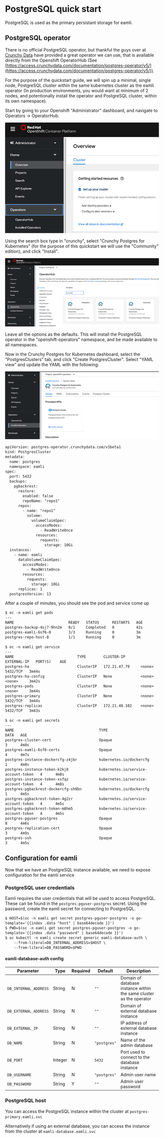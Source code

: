 # PostgreSQL quick start
PostgreSQL is used as the primary persistant storage for eamli.

## PostgreSQL operator
There is no official PostgreSQL operator, but thankful the guys over at [Crunchy Data](https://www.crunchydata.com/) have provided a great operator we can use, that is available directly from the Openshift OperatorHub (See [https://access.crunchydata.com/documentation/postgres-operator/v5/](https://access.crunchydata.com/documentation/postgres-operator/v5/)).

For the purpose of the quickstart guide, we will spin up a minimal, single node, PostgreSQL cluster within the same kubernetes cluster as the eamli operator (In production environments, you would want at minimum of 2 nodes, and potentionally install the operator and PostgreSQL cluster, within its own namespace).

Start by going to your Openshift "Administrator" dashboard, and navigate to Operators -> OperatorHub.

![Admin Console](/imgs/postgresql/overview.png)

Using the search box type in "crunchy", select "Crunchy Postgres for Kubernetes" (for the purpose of this quickstart we will use the "Community" edition), and click "Install".

![Operator Hub](/imgs/postgresql/operatorhub.png)

Leave all the options as the defaults. This will install the PostgreSQL operator in the "openshift-operators" namespace, and be made available to all namespaces.

Now in the Crunchy Postgres for Kubernetes dashboard, select the "PostgresClusters" tab, and click "Create PostgresCluster". Select "YAML view" and update the YAML with the following:

![Operator Dashboard](/imgs/postgresql/dashboard.png)

    apiVersion: postgres-operator.crunchydata.com/v1beta1
    kind: PostgresCluster
    metadata:
      name: postgres
      namespace: eamli
    spec:
      port: 5432
      backups:
        pgbackrest:
          restore:
            enabled: false
            repoName: "repo1"
          repos:
            - name: "repo1"
              volume:
                volumeClaimSpec:
                  accessModes:
                    - ReadWriteOnce
                  resources:
                    requests:
                      storage: 10Gi
      instances:
        - name: eamli
          dataVolumeClaimSpec:
            accessModes:
              - ReadWriteOnce
            resources:
              requests:
                storage: 10Gi
          replicas: 1
      postgresVersion: 13

After a couple of minutes, you should see the pod and service come up

    $ oc -n eamli get pods
    ---
    NAME                         READY   STATUS      RESTARTS   AGE
    postgres-backup-4sj7-9hn2m   0/1     Completed   0          42s
    postgres-eamli-6sf6-0        3/3     Running     0          3m
    postgres-repo-host-0         1/1     Running     0          3m

    $ oc -n eamli get service
    ---
    NAME                             TYPE        CLUSTER-IP       EXTERNAL-IP   PORT(S)    AGE
    postgres-ha                      ClusterIP   172.21.47.79     <none>        5432/TCP   3m44s
    postgres-ha-config               ClusterIP   None             <none>        <none>     3m42s
    postgres-pods                    ClusterIP   None             <none>        <none>     3m44s
    postgres-primary                 ClusterIP   None             <none>        5432/TCP   3m44s
    postgres-replicas                ClusterIP   172.21.48.102    <none>        5432/TCP   3m43s

    $ oc -n eamli get secrets
    ---
    NAME                                       TYPE                                  DATA   AGE
    postgres-cluster-cert                      Opaque                                3      4m8s
    postgres-eamli-6sf6-certs                  Opaque                                4      4m7s
    postgres-instance-dockercfg-z4jbr          kubernetes.io/dockercfg               1      4m8s
    postgres-instance-token-k2kj8              kubernetes.io/service-account-token   4      4m8s
    postgres-instance-token-xsfqz              kubernetes.io/service-account-token   4      4m8s
    postgres-pgbackrest-dockercfg-sh9bn        kubernetes.io/dockercfg               1      4m5s
    postgres-pgbackrest-token-4g2zr            kubernetes.io/service-account-token   4      4m5s
    postgres-pgbackrest-token-m8hm5            kubernetes.io/service-account-token   4      4m5s
    postgres-pguser-postgres                   Opaque                                8      4m6s
    postgres-replication-cert                  Opaque                                3      4m9s
    postgres-ssh                               Opaque                                3      4m5s

## Configuration for eamli

Now that we have an PostgreSQL instance available, we need to expose configuration for the eamli service

### PostgreSQL user credentials

Eamli requires the user credentials that will be used to access PostgreSQL. These can be found in the `postgres-pguser-postgres` secret.
Using the password, create the eamli secret for connecting to PostgreSQL.

    $ HOST=$(oc -n eamli get secret postgres-pguser-postgres -o go-template='{{index .data "host" | base64decode }}')
    $ PWD=$(oc -n eamli get secret postgres-pguser-postgres -o go-template='{{index .data "password" | base64decode }}')
    $ oc kubectl -n eamli create secret generic eamli-database-auth \
        --from-literal=DB_INTERNAL_ADDRESS=$HOST \
        --from-literal=DB_PASSWORD=$PWD

#### eamli-database-auth config

| Parameter                     | Type    | Required | Default      | Description |
| ----------------------------- | ------- | -------- | ------------ | ----------- |
| `DB_INTERNAL_ADDRESS`         | String  | N        | `""`         | Domain of database instance within the same cluster as the operator |
| `DB_EXTERNAL_ADDRESS`         | String  | N        | `""`         | Domain of external database instance |
| `DB_EXTERNAL_IP`              | String  | N        | `""`         | IP address of external database instance |
| `DB_NAME`                     | String  | N        | `"postgres"` | Name of the admin database |
| `DB_PORT`                     | Integer | N        | `5432`       | Port used to connect to the database instance |
| `DB_USERNAME`                 | String  | N        | `"postgres"` | Admin user name |
| `DB_PASSWORD`                 | String  | Y        | `""`         | Admin user password |

### PostgreSQL host
You can access the PostgreSQL instance within the cluster at `postgres-primary.eamli.svc`

Alternatively if using an external database, you can access the instance from the cluster at `eamli-database.eamli.svc`
